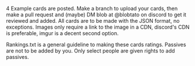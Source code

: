 4 Example cards are posted.
Make a branch to upload your cards, then make a pull request and (maybe) DM blob at @blobtato on discord to get it reviewed and added.
All cards are to be made with the JSON format, no exceptions.
Images only require a link to the image in a CDN, discord's CDN is preferable, imgur is a decent second option.

Rankings.txt is a general guideline to making these cards ratings.
Passives are not to be added by you. Only select people are given rights to add passives.
